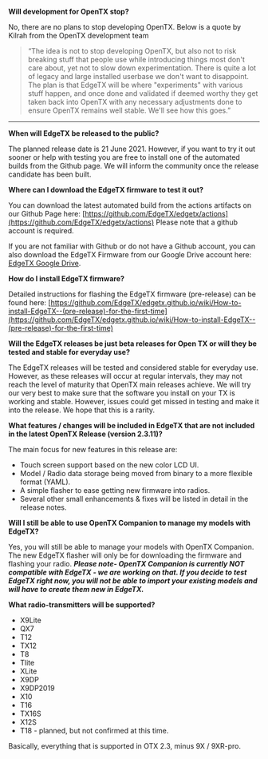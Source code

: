 

**Will development for OpenTX stop?**

No, there are no plans to stop developing OpenTX. Below is a quote by Kilrah from the OpenTX development team 
> “The idea is not to stop developing OpenTX, but also not to risk breaking stuff that people use while introducing things most don't care about, yet not to slow down experimentation. There is quite a lot of legacy and large installed userbase we don't want to disappoint.
>  The plan is that EdgeTX will be where "experiments" with various stuff happen, and once done and validated if deemed worthy they get taken back into OpenTX with any necessary adjustments done to ensure OpenTX remains well stable. We'll see how this goes.”

***

**When will EdgeTX be released to the public?**

The planned release date is 21 June 2021.  However, if you want to try it out sooner or help with testing you are free to install one of the automated builds from the Github page. We will inform the community once the release candidate has been built.

**Where can I download the EdgeTX firmware to test it out?**

You can download the latest automated build from the actions artifacts on our Github Page here: [https://github.com/EdgeTX/edgetx/actions](https://github.com/EdgeTX/edgetx/actions) Please note that a github account is required.

If you are not familiar with Github or do not have a Github account, you can also download the EdgeTX Firmware from our Google Drive account here:
[EdgeTX Google Drive](https://drive.google.com/drive/folders/1uS6iW78aN4y41_x4F1OfwilWxH_efs7B?usp=sharing). 

**How do I install EdgeTX firmware?**

Detailed instructions for flashing the EdgeTX firmware (pre-release) can be found here: 
[https://github.com/EdgeTX/edgetx.github.io/wiki/How-to-install-EdgeTX--(pre-release)-for-the-first-time](https://github.com/EdgeTX/edgetx.github.io/wiki/How-to-install-EdgeTX--(pre-release)-for-the-first-time)

**Will the EdgeTX releases be just beta releases for Open TX or will they be tested and stable for everyday use?**

The EdgeTX releases will be tested and considered stable for everyday use. However, as these releases will occur at regular intervals, they may not reach the level of maturity that OpenTX main releases achieve. We will try our very best to make sure that the software you install on your TX is working and stable. However, issues could get missed in testing and make it into the release. We hope that this is a rarity.


**What features / changes will be included in EdgeTX that are not included in the latest OpenTX Release (version 2.3.11)?**

The main focus for new features in this release are:
* Touch screen support based on the new color LCD UI.
* Model / Radio data storage being moved from binary to a more flexible format (YAML).
* A simple flasher to ease getting new firmware into radios.
* Several other small enhancements & fixes will be listed in detail in the release notes.


**Will I still be able to use OpenTX Companion to manage my models with EdgeTX?**

Yes, you will still be able to manage your models with OpenTX Companion. The new EdgeTX flasher will only be for downloading the firmware and flashing your radio. _**Please note- OpenTX Companion is currently NOT compatible with EdgeTX - we are working on that. If you decide to test EdgeTX right now, you will not be able to import your existing models and will have to create them new in EdgeTX.**_

**What radio-transmitters will be supported?**
* X9Lite 
* QX7
* T12 
* TX12
* T8
* Tlite
* XLite
* X9DP 
* X9DP2019 
* X10
* T16
* TX16S 
* X12S
* T18 - planned, but not confirmed at this time.

Basically, everything that is supported in OTX 2.3, minus 9X / 9XR-pro.

